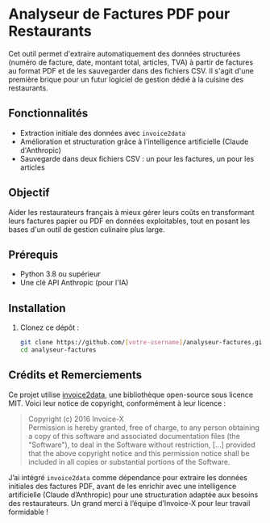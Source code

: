 # Analyseur de Factures PDF pour Restaurants

Cet outil permet d'extraire automatiquement des données structurées (numéro de facture, date, montant total, articles, TVA) à partir de factures au format PDF et de les sauvegarder dans des fichiers CSV. Il s'agit d'une première brique pour un futur logiciel de gestion dédié à la cuisine des restaurants.

## Fonctionnalités
- Extraction initiale des données avec `invoice2data`
- Amélioration et structuration grâce à l'intelligence artificielle (Claude d'Anthropic)
- Sauvegarde dans deux fichiers CSV : un pour les factures, un pour les articles

## Objectif
Aider les restaurateurs français à mieux gérer leurs coûts en transformant leurs factures papier ou PDF en données exploitables, tout en posant les bases d'un outil de gestion culinaire plus large.

## Prérequis
- Python 3.8 ou supérieur
- Une clé API Anthropic (pour l'IA)

## Installation
1. Clonez ce dépôt :
   ```bash
   git clone https://github.com/[votre-username]/analyseur-factures.git
   cd analyseur-factures
## Crédits et Remerciements
Ce projet utilise [invoice2data](https://github.com/invoice-x/invoice2data), une bibliothèque open-source sous licence MIT. Voici leur notice de copyright, conformément à leur licence :

> Copyright (c) 2016 Invoice-X  
> Permission is hereby granted, free of charge, to any person obtaining a copy of this software and associated documentation files (the "Software"), to deal in the Software without restriction, [...] provided that the above copyright notice and this permission notice shall be included in all copies or substantial portions of the Software.

J’ai intégré `invoice2data` comme dépendance pour extraire les données initiales des factures PDF, avant de les enrichir avec une intelligence artificielle (Claude d’Anthropic) pour une structuration adaptée aux besoins des restaurateurs. Un grand merci à l’équipe d’Invoice-X pour leur travail formidable !